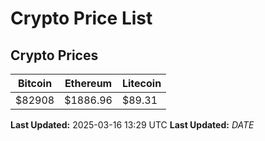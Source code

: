 # Crypto Price List

## Crypto Prices
| Bitcoin | Ethereum | Litecoin |
| ------- | -------- | -------- |
| $82908 | $1886.96 | $89.31 |
**Last Updated:** 2025-03-16 13:29 UTC
**Last Updated:** $DATE$
